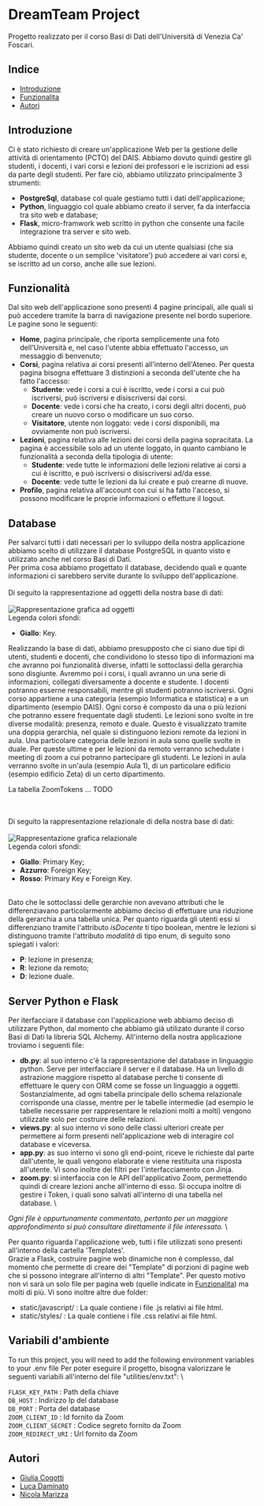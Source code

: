 
# DreamTeam Project

Progetto realizzato per il corso Basi di Dati dell'Università di Venezia Ca' Foscari.





## Indice

* [Introduzione](##Introduzione)
* [Funzionalita](##Funzionalità)
* [Autori](##Autori)
## Introduzione

Ci è stato richiesto di creare un'applicazione Web per la gestione delle attività di orientamento (PCTO) del DAIS.
Abbiamo dovuto quindi gestire gli studenti, i docenti, i vari corsi e lezioni dei professori e le iscrizioni ad essi da parte degli studenti.
Per fare ciò, abbiamo utilizzato principalmente 3 strumenti:
* **PostgreSql**, database col quale gestiamo tutti i dati dell'applicazione;
* **Python**, linguaggio col quale abbiamo creato il server, fa da interfaccia tra sito web e database;
* **Flask**, micro-framwork web scritto in python che consente una facile integrazione tra server e sito web.

Abbiamo quindi creato un sito web da cui un utente qualsiasi (che sia studente, docente o un semplice 'visitatore') può accedere ai vari corsi e, se iscritto ad un corso, anche alle sue lezioni.
## Funzionalità

Dal sito web dell'applicazione sono presenti 4 pagine principali, alle quali si può accedere tramite la barra di navigazione presente nel bordo superiore.
Le pagine sono le seguenti:
* **Home**, pagina principale, che riporta semplicemente una foto dell'Università e, nel caso l'utente abbia effettuato l'accesso, un messaggio di benvenuto;
* **Corsi**, pagina relativa ai corsi presenti all'interno dell'Ateneo. Per questa pagina bisogna effettuare 3 distinzioni a seconda dell'utente che ha fatto l'accesso:
    * **Studente**: vede i corsi a cui è iscritto, vede i corsi a cui può iscriversi, può iscriversi e disiscriversi dai corsi.
    * **Docente**: vede i corsi che ha creato, i corsi degli altri docenti, può creare un nuovo corso o modificare un suo corso.
    * **Visitatore**, utente non loggato: vede i corsi disponibili, ma ovviamente non può iscriversi.
* **Lezioni**, pagina relativa alle lezioni dei corsi della pagina sopracitata. La pagina è accessibile solo ad un utente loggato, in quanto cambiano le funzionalità a seconda della tipologia di utente:
    * **Studente**: vede tutte le informazioni delle lezioni relative ai corsi a cui è iscritto, e può iscriversi o disiscriversi ad/da esse.
    * **Docente**: vede tutte le lezioni da lui create e può crearne di nuove.
* **Profilo**, pagina relativa all'account con cui si ha fatto l'acceso, si possono modificare le proprie informazioni o effetture il logout.


## Database

Per salvarci tutti i dati necessari per lo sviluppo della nostra applicazione abbiamo scelto di utilizzare il database PostgreSQL in quanto visto e utilizzato anche nel corso Basi di Dati.\
Per prima cosa abbiamo progettato il database, decidendo quali e quante informazioni ci sarebbero servite durante lo sviluppo dell'applicazione.\
\
Di seguito la rappresentazione ad oggetti della nostra base di dati:
\
\
![Rappresentazione grafica ad oggetti](https://github.com/nicolamarizza/DbProject/blob/main/docs/SchemaOggetti.png)
\
Legenda colori sfondi:
* **Giallo**: Key.

Realizzando la base di dati, abbiamo presupposto che ci siano due tipi di utenti, studenti e docenti, che condividono lo stesso tipo di informazioni ma che avranno poi funzionalità diverse, infatti le sottoclassi della gerarchia sono disgiunte.
Avremmo poi i corsi, i quali avranno un una serie di informazioni, collegati diversamente a docente e studente. I docenti potranno esserne responsabili, mentre gli studenti potranno iscriversi. Ogni corso appartiene a una categoria (esempio Informatica e statistica) e a un dipartimento (esempio DAIS).
Ogni corso è composto da una o più lezioni che potranno essere frequentate dagli studenti. Le lezioni sono svolte in tre diverse modalità: presenza, remoto e duale. Questo è visualizzato tramite una doppia gerarchia, nel quale si distinguono lezioni remote da lezioni in aula. Una particolare categoria delle lezioni in aula sono quelle svolte in duale. Per queste ultime e per le lezioni da remoto verranno schedulate i meeting di zoom a cui potranno partecipare gli studenti.
Le lezioni in aula verranno svolte in un'aula (esempio Aula 1), di un particolare edificio (esempio edificio Zeta) di un certo dipartimento.

La tabella ZoomTokens ... TODO



\
\
Di seguito la rappresentazione relazionale di della nostra base di dati:
\
\
![Rappresentazione grafica relazionale](https://github.com/nicolamarizza/DbProject/blob/main/docs/SchemaRelazionale.png)
\
Legenda colori sfondi:
* **Giallo**: Primary Key;
* **Azzurro**: Foreign Key;
* **Rosso**: Primary Key e Foreign Key.

\
Dato che le sottoclassi delle gerarchie non avevano attributi che le differenziavano particolarmente abbiamo deciso di effettuare una riduzione della gerarchia a una tabella unica. Per quanto riguarda gli utenti essi si differenziano tramite l'attributo _isDocente_ ti tipo boolean, mentre le lezioni si distinguono tramite l'attributo _modalità_ di tipo enum, di seguito sono spiegati i valori:
* **P**: lezione in presenza;
* **R**: lezione da remoto;
* **D**: lezione duale.







## Server Python e Flask

Per iterfacciare il database con l'applicazione web abbiamo deciso di utilizzare Python, dal momento che abbiamo già utilizato durante il corso Basi di Dati la libreria SQL Alchemy.
All'interno della nostra applicazione troviamo i seguenti file:
* **db.py**: al suo interno c'è la rappresentazione del database in linguaggio python. Serve per interfacciare il server e il database. Ha un livello di astrazione maggiore rispetto al database perche ti consente di effettuare le query con ORM come se fosse un linguaggio a oggetti. Sostanzialmente, ad ogni tabella principale dello schema relazionale corrisponde una classe, mentre per le tabelle intermedie (ad esempio le tabelle necessarie per rappresentare le relazioni molti a molti) vengono utilizzate solo per costruire delle relazioni.
* **views.py**: al suo interno vi sono delle classi ulteriori create per permettere ai form presenti nell'applicazione web di interagire col database e viceversa.
* **app.py**: as suo interno vi sono gli end-point, riceve le richieste dal parte dall'utente, le quali vengono elaborate e viene restituita una risposta all'utente. Vi sono inoltre dei filtri per l'interfacciamento con Jinja.
* **zoom.py**: si interfaccia con le API dell'applicativo Zoom, permettendo quindi di creare lezioni anche all'interno di esso. Si occupa inoltre di gestire i Token, i quali sono salvati all'interno di una tabella nel database.
\

*Ogni file è oppurtunamente commentato, pertanto per un maggiore approfondimento si può consultare direttamente il file interessato.*
\

Per quanto riguarda l'applicazione web, tutti i file utilizzati sono presenti all'interno della cartella 'Templates'.\
Grazie a Flask, costruire pagine web dinamiche non è complesso, dal momento che permette di creare dei "Template" di porzioni di pagine web che si possono integrare all'interno di altri "Template". Per questo motivo non vi sarà un solo file per pagina web (quelle indicate in [Funzionalita](##Funzionalità)) ma molti di più.
Vi sono inoltre altre due folder:
* static/javascript/ : La quale contiene i file .js relativi ai file html.
* static/styles/ : La quale contiene i file .css relativi ai file html.

## Variabili d'ambiente

To run this project, you will need to add the following environment variables to your .env file
Per poter eseguire il progetto, bisogna valorizzare le seguenti variabili all'interno del file "utilities/env.txt":
\

`FLASK_KEY_PATH` : Path della chiave
\
`DB_HOST` : Indirizzo Ip del database
\
`DB_PORT` : Porta del database
\
`ZOOM_CLIENT_ID` : Id fornito da Zoom
\
`ZOOM_CLIENT_SECRET` : Codice segreto fornito da Zoom
\
`ZOOM_REDIRECT_URI` : Url fornito da Zoom

## Autori

- [Giulia Cogotti](https://github.com/cogotti-giulia)
- [Luca Daminato](https://github.com/daminella)
- [Nicola Marizza](https://github.com/nicolamarizza)

